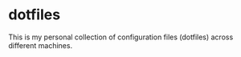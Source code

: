 # dotfiles

This is my personal collection of configuration files (dotfiles) across different machines.
